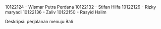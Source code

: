 10122124 - Wismar Putra Perdana
10122132 - Stifan Hilfa
10122129 - Rizky maryadi
10122136 - Zaliv
10122150 - Rasyid Halim

Deskripsi:
perjalanan menuju Bali
